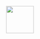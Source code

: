 

<img alt=""  align='left' src='https://github.com/Rishit-dagli/Rishit-dagli/blob/master/images/octocat-anime.gif' width='75"'>
